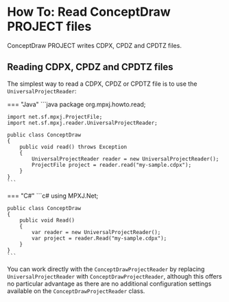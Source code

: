 # How To: Read ConceptDraw PROJECT files
ConceptDraw PROJECT writes CDPX, CPDZ and CPDTZ files.

## Reading  CDPX, CPDZ and CPDTZ files
The simplest way to read a  CDPX, CPDZ or CPDTZ file is to use the
`UniversalProjectReader`:


=== "Java"
	```java
	package org.mpxj.howto.read;
	
	import net.sf.mpxj.ProjectFile;
	import net.sf.mpxj.reader.UniversalProjectReader;
	
	public class ConceptDraw
	{
		public void read() throws Exception
		{
			UniversalProjectReader reader = new UniversalProjectReader();
			ProjectFile project = reader.read("my-sample.cdpx");
		}
	}
	```

=== "C#"
	```c#
	using MPXJ.Net;
	
	public class ConceptDraw
	{
	 	public void Read()
	 	{
		  	var reader = new UniversalProjectReader();
		  	var project = reader.Read("my-sample.cdpx");
	 	}
	}
	```

You can work directly with the `ConceptDrawProjectReader` by replacing
`UniversalProjectReader` with `ConceptDrawProjectReader`, although this offers
no particular advantage as there are no additional configuration settings
available on the `ConceptDrawProjectReader` class.
